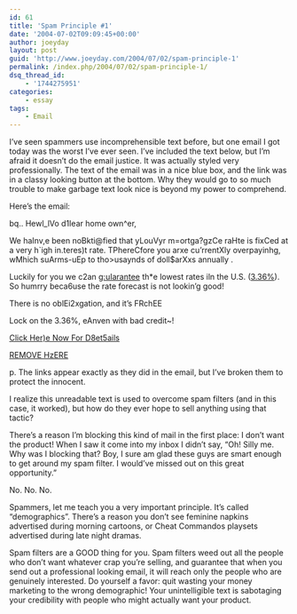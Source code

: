 ```yaml
---
id: 61
title: 'Spam Principle #1'
date: '2004-07-02T09:09:45+00:00'
author: joeyday
layout: post
guid: 'http://www.joeyday.com/2004/07/02/spam-principle-1'
permalink: /index.php/2004/07/02/spam-principle-1/
dsq_thread_id:
    - '1744275951'
categories:
    - essay
tags:
    - Email
---
```


I’ve seen spammers use incomprehensible text before, but one email I got today was the worst I’ve ever seen. I’ve included the text below, but I’m afraid it doesn’t do the email justice. It was actually styled very professionally. The text of the email was in a nice blue box, and the link was in a classy looking button at the bottom. Why they would go to so much trouble to make garbage text look nice is beyond my power to comprehend.

Here’s the email:

bq.. Hewl\_lVo d1Iear home own^er,

We haInv,e been noBkti@fied that yLouVyr m=ortga?gzCe raHte is fixCed at a very h`igh in.teres)t rate. TPhereCfore you arxe cu’rrentXly overpayinhg, wMhich suArms-uEp to tho&gt;usaynds of doll$arXxs annually .

Luckily for you we c2an <a href="">g:uIarantee</a> th\*e lowest rates iln the U.S. (<a href="">3.36%</a>). So humrry beca6use the rate forecast is not lookin’g good!

There is no oblEi2xgation, and it’s FRchEE

Lock on the 3.36%, eAnven with bad credit~!

<a href="">Click Her)e Now For D8et5ails</a>

<a href="">REMOVE HzERE</a>

p. The links appear exactly as they did in the email, but I’ve broken them to protect the innocent.

I realize this unreadable text is used to overcome spam filters (and in this case, it worked), but how do they ever hope to sell anything using that tactic?

There’s a reason I’m blocking this kind of mail in the first place: I don’t want the product! When I saw it come into my inbox I didn’t say, “Oh! Silly me. Why was I blocking that? Boy, I sure am glad these guys are smart enough to get around my spam filter. I would’ve missed out on this great opportunity.”

No. No. No.

Spammers, let me teach you a very important principle. It’s called “demographics”. There’s a reason you don’t see feminine napkins advertised during morning cartoons, or Cheat Commandos playsets advertised during late night dramas.

Spam filters are a GOOD thing for you. Spam filters weed out all the people who don’t want whatever crap you’re selling, and guarantee that when you send out a professional looking email, it will reach only the people who are genuinely interested. Do yourself a favor: quit wasting your money marketing to the wrong demographic! Your unintelligible text is sabotaging your credibility with people who might actually want your product.